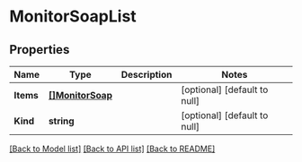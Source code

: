 # MonitorSoapList

## Properties
Name | Type | Description | Notes
------------ | ------------- | ------------- | -------------
**Items** | [**[]MonitorSoap**](monitor_soap.md) |  | [optional] [default to null]
**Kind** | **string** |  | [optional] [default to null]

[[Back to Model list]](../README.md#documentation-for-models) [[Back to API list]](../README.md#documentation-for-api-endpoints) [[Back to README]](../README.md)



